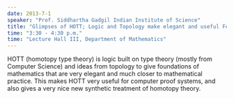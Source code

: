 ```yaml
---
date: 2013-7-1
speaker: "Prof. Siddhartha Gadgil Indian Institute of Science"
title: "Glimpses of HOTT; Logic and Topology make elegant and useful Foundations"
time: "3:30 - 4:30 p.m." 
time: "Lecture Hall III, Department of Mathematics"
---
```

HOTT (homotopy type theory) is logic built on type theory
(mostly from Computer Science) and ideas from topology to give
foundations of mathematics that are very elegant and much closer
to mathematical practice. This makes HOTT very useful for computer
proof systems, and also gives a very nice new synthetic treatment
of homotopy theory.
